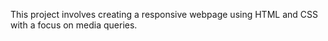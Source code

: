 This project involves creating a responsive webpage using HTML and CSS with a focus on media queries.


